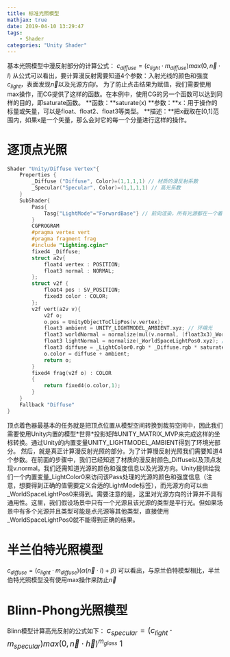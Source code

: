 ```yaml
---
title: 标准光照模型
mathjax: true
date: 2019-04-10 13:29:47
tags:
    - Shader
categories: "Unity Shader"
---
```

基本光照模型中漫反射部分的计算公式：
$c_{diffuse}=(c_{light} \cdot m_{diffuse})max(0, \vec{n} \cdot I)$
从公式可以看出，要计算漫反射需要知道4个参数：入射光线的颜色和强度$c_{light}$，表面发现$\vec{n}$以及光源方向$I$。
为了防止点击结果为赋值，我们需要使用max操作，而CG提供了这样的函数。在本例中，使用CG的另一个函数可以达到同样的目的，即saturate函数。
**函数：**saturate(x)
**参数：**x：用于操作的标量或矢量，可以是float、float2、float3等类型。
**描述：**把x截取在[0,1]范围内，如果x是一个矢量，那么会对它的每一个分量进行这样的操作。

# 逐顶点光照
```c
Shader "Unity/Diffuse Vertex"{
    Properties {
        _Diffuse ("Diffuse", Color)=(1,1,1,1) // 材质的漫反射系数
        _Specular("Specular", Color)=(1,1,1,1) // 高光系数
    }   
    SubShader{
        Pass{
            Tasg{"LightMode"="ForwardBase"} // 前向渲染，所有光源都在一个着色器中进行
        }
        CGPROGRAM
        #pragma vertex vert
        #pragma fragment frag
        #include "Lighting.cginc"
        fixed4 _Diffuse;
        struct a2v{
            float4 vertex : POSITION;
            float3 normal : NORMAL;
        };
        struct v2f {
            float4 pos : SV_POSITION;
            fixed3 color : COLOR;
        };
        v2f vert(a2v v){
            v2f o;
            o.pos = UnityObjectToClipPos(v.vertex);
            float3 ambient = UNITY_LIGHTMODEL_AMBIENT.xyz; // 环境光
            float3 worldNormal = normalize(mul(v.normal, (float3x3)_World2Object)); // 世界法线
            float3 lightNormal = normalize(_WorldSpaceLightPos0.xyz); // 光的方向
            float3 diffuse = _LightColor0.rgb * _Diffuse.rgb * saturate(dot(worldNormal, lightNormal));
            o.color = diffuse + ambient;
            return o;
        }
        fixed4 frag(v2f o) : COLOR
        {
            return fixed4(o.color,1);
        }
    }
    Fallback "Diffuse"
}
```
顶点着色器最基本的任务就是把顶点位置从模型空间转换到裁剪空间中，因此我们需要使用Unity内置的模型\*世界\*投影矩阵UNITY_MATRIX_MVP来完成这样的坐标转换。通过Unity的内置变量UNITY_LIGHTMODEL_AMBIENT得到了环境光部分。
然后，就是真正计算漫反射光照的部分。为了计算慢反射光照我们需要知道4个参数。在前面的步骤中，我们已经知道了材质的漫反射颜色_Diffuse以及顶点发现v.normal。我们还需知道光源的颜色和强度信息以及光源方向。Unity提供给我们一个内置变量_LightColor0来访问该Pass处理的光源的颜色和强度信息（注意，想要得到正确的值需要定义合适的LightMode标签），而光源方向可以由_WorldSpaceLightPos0来得到。需要注意的是，这里对光源方向的计算并不具有通用性。这里，我们假设场景中只有一个光源且该光源的类型是平行光。但如果场景中有多个光源并且类型可能是点光源等其他类型，直接使用_WorldSpaceLightPos0就不能得到正确的结果。

# 半兰伯特光照模型

$c_{diffuse}=(c_{light}\cdot m_{diffuse})(\alpha (\vec {n}\cdot I)+\beta)$
可以看出，与原兰伯特模型相比，半兰伯特光照模型没有使用max操作来防止$\vec {n}$

# Blinn-Phong光照模型

Blinn模型计算高光反射的公式如下：
<font size="4">
$c_{specular}=(c_{light} \cdot m_{specular})max(0,\vec{n} \cdot \vec{h})^{m_{glass}}$   1 
</font>
